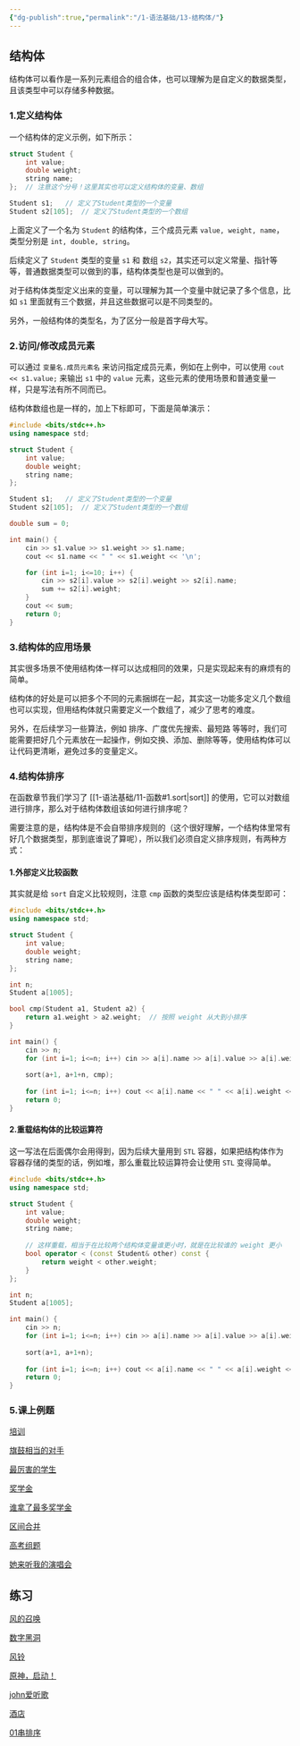 ```yaml
---
{"dg-publish":true,"permalink":"/1-语法基础/13-结构体/"}
---
```


## 结构体

结构体可以看作是一系列元素组合的组合体，也可以理解为是自定义的数据类型，且该类型中可以存储多种数据。

### 1.定义结构体

一个结构体的定义示例，如下所示：

```cpp
struct Student {
	int value;
	double weight;
	string name;
};  // 注意这个分号！这里其实也可以定义结构体的变量、数组

Student s1;   // 定义了Student类型的一个变量
Student s2[105];  // 定义了Student类型的一个数组
```

上面定义了一个名为 `Student` 的结构体，三个成员元素 `value, weight, name`，类型分别是 `int, double, string`。

后续定义了 `Student` 类型的变量 `s1` 和 数组 `s2`，其实还可以定义常量、指针等等，普通数据类型可以做到的事，结构体类型也是可以做到的。

对于结构体类型定义出来的变量，可以理解为其一个变量中就记录了多个信息，比如 `s1` 里面就有三个数据，并且这些数据可以是不同类型的。

另外，一般结构体的类型名，为了区分一般是首字母大写。

### 2.访问/修改成员元素

可以通过 `变量名.成员元素名` 来访问指定成员元素，例如在上例中，可以使用 `cout << s1.value;` 来输出 `s1` 中的 `value` 元素，这些元素的使用场景和普通变量一样，只是写法有所不同而已。

结构体数组也是一样的，加上下标即可，下面是简单演示：

```cpp
#include <bits/stdc++.h>
using namespace std;

struct Student {
	int value;
	double weight;
	string name;
};

Student s1;   // 定义了Student类型的一个变量
Student s2[105];  // 定义了Student类型的一个数组

double sum = 0;

int main() {
    cin >> s1.value >> s1.weight >> s1.name;
    cout << s1.name << " " << s1.weight << '\n';

	for (int i=1; i<=10; i++) {
		cin >> s2[i].value >> s2[i].weight >> s2[i].name;
		sum += s2[i].weight;
	}
	cout << sum;
	return 0;
}
```

### 3.结构体的应用场景

其实很多场景不使用结构体一样可以达成相同的效果，只是实现起来有的麻烦有的简单。

结构体的好处是可以把多个不同的元素捆绑在一起，其实这一功能多定义几个数组也可以实现，但用结构体就只需要定义一个数组了，减少了思考的难度。

另外，在后续学习一些算法，例如 排序、广度优先搜索、最短路 等等时，我们可能需要把好几个元素放在一起操作，例如交换、添加、删除等等，使用结构体可以让代码更清晰，避免过多的变量定义。

### 4.结构体排序

在函数章节我们学习了 [[1-语法基础/11-函数#1.sort\|sort]] 的使用，它可以对数组进行排序，那么对于结构体数组该如何进行排序呢？

需要注意的是，结构体是不会自带排序规则的（这个很好理解，一个结构体里常有好几个数据类型，那到底谁说了算呢），所以我们必须自定义排序规则，有两种方式：

#### 1.外部定义比较函数

其实就是给 `sort` 自定义比较规则，注意 `cmp` 函数的类型应该是结构体类型即可：

```cpp
#include <bits/stdc++.h>
using namespace std;

struct Student {
	int value;
	double weight;
	string name;
};

int n;
Student a[1005];

bool cmp(Student a1, Student a2) {
	return a1.weight > a2.weight;  // 按照 weight 从大到小排序
}

int main() {
	cin >> n;
	for (int i=1; i<=n; i++) cin >> a[i].name >> a[i].value >> a[i].weight;
	
	sort(a+1, a+1+n, cmp);
	
	for (int i=1; i<=n; i++) cout << a[i].name << " " << a[i].weight << '\n';
	return 0;
}
```

#### 2.重载结构体的比较运算符

这一写法在后面偶尔会用得到，因为后续大量用到 `STL` 容器，如果把结构体作为容器存储的类型的话，例如堆，那么重载比较运算符会让使用 `STL` 变得简单。

```cpp
#include <bits/stdc++.h>
using namespace std;

struct Student {
	int value;
	double weight;
	string name;
	
	// 这样重载，相当于在比较两个结构体变量谁更小时，就是在比较谁的 weight 更小
	bool operator < (const Student& other) const {
		return weight < other.weight;
	}
};

int n;
Student a[1005];

int main() {
	cin >> n;
	for (int i=1; i<=n; i++) cin >> a[i].name >> a[i].value >> a[i].weight;
	
	sort(a+1, a+1+n);
	
	for (int i=1; i<=n; i++) cout << a[i].name << " " << a[i].weight << '\n';
	return 0;
}
```

### 5.课上例题

[培训](http://www.turing-code.com/d/xinyijie/p/P15T01)

[旗鼓相当的对手](http://www.turing-code.com/d/xinyijie/p/P15T02)

[最厉害的学生](http://www.turing-code.com/d/xinyijie/p/P15T03)

[奖学金](http://www.turing-code.com/d/xinyijie/p/P15T04)

[谁拿了最多奖学金](http://www.turing-code.com/d/xinyijie/p/P15T05)

[区间合并](http://www.turing-code.com/d/xinyijie/p/P15T06)

[高考组题](http://www.turing-code.com/d/xinyijie/p/P15T07)

[她来听我的演唱会](http://www.turing-code.com/d/xinyijie/p/P15T08)

## 练习

[风的召唤](http://www.turing-code.com/d/xinyijie/p/P15T09)

[数字黑洞](http://www.turing-code.com/d/xinyijie/p/P15T10)

[风铃](http://www.turing-code.com/d/xinyijie/p/P15T11)

[原神，启动！](http://www.turing-code.com/d/xinyijie/p/P15T12)

[john爱听歌](http://www.turing-code.com/d/xinyijie/p/P15T13)

[酒店](http://www.turing-code.com/d/xinyijie/p/P15T14)

[01串排序](http://www.turing-code.com/d/xinyijie/p/P15T15)